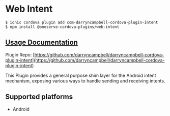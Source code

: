 # Web Intent

```
$ ionic cordova plugin add com-darryncampbell-cordova-plugin-intent
$ npm install @oneserve-cordova-plugins/web-intent
```

## [Usage Documentation](https://oneserve.gitbook.io/oneserve-cordova-plugins/plugins/web-intent/)

Plugin Repo: [https://github.com/darryncampbell/darryncampbell-cordova-plugin-intent](https://github.com/darryncampbell/darryncampbell-cordova-plugin-intent)

This Plugin provides a general purpose shim layer for the Android intent mechanism, exposing various ways to handle sending and receiving intents.

## Supported platforms

- Android
  


